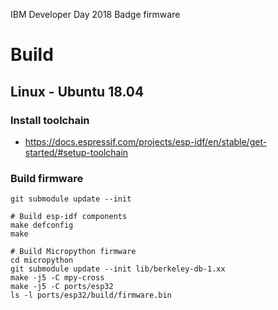IBM Developer Day 2018 Badge firmware

# Build

## Linux - Ubuntu 18.04

### Install toolchain
* https://docs.espressif.com/projects/esp-idf/en/stable/get-started/#setup-toolchain

### Build firmware
```shell
git submodule update --init

# Build esp-idf components
make defconfig
make

# Build Micropython firmware
cd micropython
git submodule update --init lib/berkeley-db-1.xx
make -j5 -C mpy-cross
make -j5 -C ports/esp32
ls -l ports/esp32/build/firmware.bin
```

